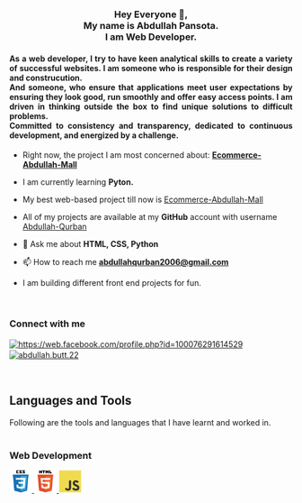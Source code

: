 

<h3 align="center">
  Hey Everyone 👋,<br> My name is Abdullah Pansota. <br>I am Web Developer.
</h3>

<h4 align="justify">
  As a web developer, I try to have keen analytical skills to create a variety of successful websites. I am someone who is responsible for their design  and construcution. <br>
   And someone, who ensure that applications meet user expectations by ensuring they look good, run smoothly and offer easy access points.
  I am driven in thinking outside the   box to find unique solutions to difficult problems. <br>
   Committed to consistency and transparency, dedicated to continuous development, and energized by a challenge.
</h4>

- Right now, the project I am most concerned about:  <a href = "https://ecommerceabdullahmall.netlify.app/"><strong>Ecommerce-Abdullah-Mall</strong></a>   <!-- <a href = ""><strong></strong></a> -->


 -  I am currently learning <strong>Pyton.</strong>


- My best web-based project till now is [Ecommerce-Abdullah-Mall](https://ecommerceabdullahmall.netlify.app/)

-  All of my projects are available at my **GitHub** account with username [Abdullah-Qurban](https://github.com/Abdullah-Qurban)

- 💬 Ask me about **HTML, CSS, Python**

- 📫 How to reach me **abdullahqurban2006@gmail.com**

- I am building different front end projects for fun.
<br>
<h3 align="left">Connect with me</h3>
<p align="left">

<a href="https://www.facebook.com/Abdullahqurban202" target="blank"><img align="center" src="https://raw.githubusercontent.com/rahuldkjain/github-profile-readme-generator/master/src/images/icons/Social/facebook.svg" alt="https://web.facebook.com/profile.php?id=100076291614529" height="30" width="40" /></a>
<a href="https://www.instagram.com/abdu_llahpansota/" target="blank"><img align="center" src="https://raw.githubusercontent.com/rahuldkjain/github-profile-readme-generator/master/src/images/icons/Social/instagram.svg" alt="abdullah.butt.22" height="30" width="40" /></a>


</p>
<br>


<h2 align="left">Languages and Tools</h2>
Following are the tools and languages that I have learnt and worked in.
<br><br>
<p align="left">


<h3 align="left">Web Development</h3>

 <a href="https://www.w3schools.com/css/" target="_blank" rel="noreferrer"> <img src="https://raw.githubusercontent.com/devicons/devicon/master/icons/css3/css3-original-wordmark.svg" alt="css3" width="40" height="40"/> </a>
 <a href="https://www.w3.org/html/" target="_blank" rel="noreferrer"> <img src="https://raw.githubusercontent.com/devicons/devicon/master/icons/html5/html5-original-wordmark.svg" alt="html5" width="40" height="40"/> </a>
 <a href="https://developer.mozilla.org/en-US/docs/Web/Javascript" target="_blank" rel="noreferrer"> <img src="https://raw.githubusercontent.com/devicons/devicon/master/icons/javascript/javascript-original.svg" alt="javascript" width="40" height="40"/> </a>

</p>





